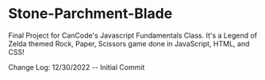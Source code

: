 # Stone-Parchment-Blade
Final Project for CanCode's Javascript Fundamentals Class. It's a Legend of Zelda themed Rock, Paper, Scissors game done in JavaScript, HTML, and CSS!


Change Log: 
12/30/2022 -- Initial Commit